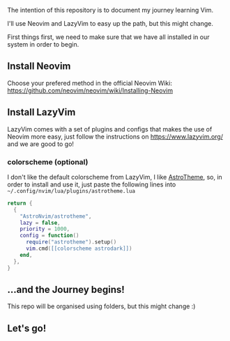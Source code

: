 The intention of this repository is to document my journey learning Vim.

I'll use Neovim and LazyVim to easy up the path, but this might change.

First things first, we need to make sure that we have all installed in our system in order to begin.

## Install Neovim
Choose your prefered method in the official Neovim Wiki: https://github.com/neovim/neovim/wiki/Installing-Neovim

## Install LazyVim
LazyVim comes with a set of plugins and configs that makes the use of Neovim more easy, just follow the instructions on https://www.lazyvim.org/ and we are good to go!

### colorscheme (optional)
I don't like the default colorscheme from LazyVim, I like [AstroTheme](https://github.com/AstroNvim/astrotheme), so, in order to install and use it, just paste the following lines into `~/.config/nvim/lua/plugins/astrotheme.lua`
```lua
return {
  {
    "AstroNvim/astrotheme",
    lazy = false,
    priority = 1000,
    config = function()
      require("astrotheme").setup()
      vim.cmd([[colorscheme astrodark]])
    end,
  },
}
```
## ...and the Journey begins!
This repo will be organised using folders, but this might change :)

## Let's go!
